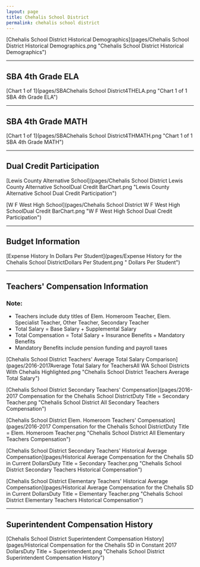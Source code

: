 ```yaml
---
layout: page
title: Chehalis School District
permalink: chehalis school district
---
```



[Chehalis School District Historical Demographics](pages/Chehalis School District Historical Demographics.png "Chehalis School District Historical Demographics")

___

## SBA 4th Grade ELA

[Chart 1 of 1](pages/SBAChehalis School District4THELA.png "Chart 1 of 1 SBA 4th Grade ELA")


___

## SBA 4th Grade MATH

[Chart 1 of 1](pages/SBAChehalis School District4THMATH.png "Chart 1 of 1 SBA 4th Grade MATH")


___

## Dual Credit Participation

[Lewis County Alternative School](pages/Chehalis School District Lewis County Alternative SchoolDual Credit BarChart.png "Lewis County Alternative School Dual Credit Participation")

[W F West High School](pages/Chehalis School District W F West High SchoolDual Credit BarChart.png "W F West High School Dual Credit Participation")


___

## Budget Information

[Expense History In Dollars Per Student](pages/Expense History for the Chehalis School DistrictDollars Per Student.png " Dollars Per Student")


___

## Teachers' Compensation Information
### Note:
- Teachers include duty titles of Elem. Homeroom Teacher, Elem. Specialist Teacher, Other Teacher, Secondary Teacher
- Total Salary = Base Salary + Supplemental Salary
- Total Compensation = Total Salary + Insurance Benefits + Mandatory Benefits
- Mandatory Benefits include pension funding and payroll taxes

[Chehalis School District Teachers' Average Total Salary Comparison](pages/2016-2017Average Total Salary for TeachersAll WA School Districts With Chehalis Highlighted.png "Chehalis School District Teachers Average Total Salary")

[Chehalis School District Secondary Teachers' Compensation](pages/2016-2017 Compensation for the Chehalis School DistrictDuty Title = Secondary Teacher.png "Chehalis School District All Secondary Teachers Compensation")

[Chehalis School District Elem. Homeroom Teachers' Compensation](pages/2016-2017 Compensation for the Chehalis School DistrictDuty Title = Elem. Homeroom Teacher.png "Chehalis School District All Elementary Teachers Compensation")

[Chehalis School District Secondary Teachers' Historical Average Compensation](pages/Historical Average Compensation for the Chehalis SD in Current DollarsDuty Title = Secondary Teacher.png "Chehalis School District Secondary Teachers Historical Compensation")

[Chehalis School District Elementary Teachers' Historical Average Compensation](pages/Historical Average Compensation for the Chehalis SD in Current DollarsDuty Title = Elementary Teacher.png "Chehalis School District Elementary Teachers Historical Compensation")


___

## Superintendent Compensation History

[Chehalis School District Superintendent Compensation History](pages/Historical Compensation for the Chehalis SD in Constant 2017 DollarsDuty Title = Superintendent.png "Chehalis School District Superintendent Compensation History")

